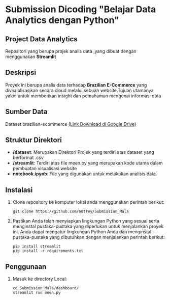 
# Submission Dicoding "Belajar Data Analytics dengan Python"

## Project Data Analytics

 Repositori yang berupa projek analis data ,yang dibuat dengan menggunakan **Streamlit**
## Deskripsi

Proyek ini berupa analis data terhadap **Brazilian E-Commerce** yang divisualisasikan secara cloud melalui sebuah website.Tujuan utamanya yakni untuk memberikan insight dan pemahaman mengenai informasi data

## Sumber Data
Dataset brazilian-ecommerce [(Link Download di Google Drive)](https://drive.google.com/file/d/1MsAjPM7oKtVfJL_wRp1qmCajtSG1mdcK/view)

## Struktur Direktori

- **/dataset**: Merupakan Direktori Projek yang terdiri atas dataset yang berformat .csv
- **/streamlit**: Terdiri atas file meen.py yang merupakan kode utama dalam pembuatan visualisasi website
- **notebook.ipynb**: File yang digunakan untuk melakukan analisis data.

## Instalasi

1. Clone repository ke komputer lokal anda menggunakan perintah berikut:

   ```shell
   git clone https://github.com/n0trey/Submission_Mala
   ```
2. Pastikan Anda telah menyiapkan lingkungan Python yang sesuai serta menginstal pustaka-pustaka yang diperlukan untuk menjalankan proyek ini. Anda dapat mengatur lingkungan Python Anda dan menginstal pustaka-pustaka yang dibutuhkan dengan menjalankan perintah berikut:

    ```shell
    pip install streamlit
    pip install -r requirements.txt
    ```

## Penggunaan
1. Masuk ke directory Local:

    ```shell
    cd Submission_Mala/dashboard/
    streamlit run meen.py
    ```





   
